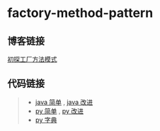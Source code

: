 # factory-method-pattern

## 博客链接

[初探工厂方法模式](http://chenzeping.com/design-pattern/2018-06-11-factory-method/)

## 代码链接

> - [java 简单](./java/FactoryMethod.java) , [java 改进](./java/GenericsFactoryMethod.java)
> - [py 简单](./python/FactoryMethod.py) , [py 改进](./python/OverCreatorFactoryMethod.py)
> - [py 字典](./python/DictionaryFactoryMethod.py)
